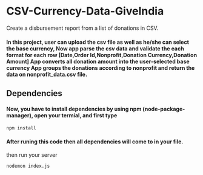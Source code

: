 # CSV-Currency-Data-GiveIndia
Create a disbursement report from a list of donations in CSV.
<h4>In this project, user can upload the csv file as well as he/she can select the base currency, Now app parse the csv data and validate the each format for each row [Date,Order Id,Nonprofit,Donation Currency,Donation Amount] App converts all donation amount into the user-selected base currency App groups the donations according to nonprofit and return the data on nonprofit_data.csv file.</h4>

## Dependencies
<h4>Now, you have to install dependencies by using npm (node-package-manager), open your termial, and first type</h4>

    npm install
 <h4>After runing this code then all dependencies will come to in your file.</h4>
 
 
 then run your server 
 
    nodemon index.js
 
 
